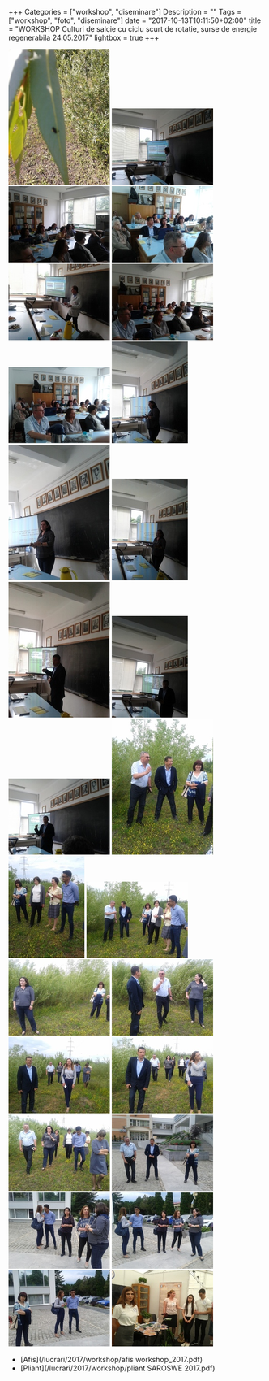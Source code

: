 +++
Categories = ["workshop", "diseminare"]
Description = ""
Tags = ["workshop", "foto", "diseminare"]
date = "2017-10-13T10:11:50+02:00"
title = "WORKSHOP Culturi de salcie cu ciclu scurt de rotatie, surse de energie regenerabila 24.05.2017"
lightbox = true
+++

<a href="/photos/2017/resized000.jpg" title="" data-lightbox="set1" data-title="1"><img src="/photos/2017/thumb_resized000.jpg" alt=""></a>
<a href="/photos/2017/resized001.jpg" title="" data-lightbox="set1"> <img src="/photos/2017/thumb_resized001.jpg" alt=""></a>
<a href="/photos/2017/resized002.jpg" title="" data-lightbox="set1"> <img src="/photos/2017/thumb_resized002.jpg" alt=""></a>
<a href="/photos/2017/resized003.jpg" title="" data-lightbox="set1"> <img src="/photos/2017/thumb_resized003.jpg" alt=""></a>
<a href="/photos/2017/resized004.jpg" title="" data-lightbox="set1"> <img src="/photos/2017/thumb_resized004.jpg" alt=""></a>
<a href="/photos/2017/resized005.jpg" title="" data-lightbox="set1"> <img src="/photos/2017/thumb_resized005.jpg" alt=""></a>
<a href="/photos/2017/resized006.jpg" title="" data-lightbox="set1"> <img src="/photos/2017/thumb_resized006.jpg" alt=""></a>
<a href="/photos/2017/resized007.jpg" title="" data-lightbox="set1"> <img src="/photos/2017/thumb_resized007.jpg" alt=""></a>
<a href="/photos/2017/resized008.jpg" title="" data-lightbox="set1"> <img src="/photos/2017/thumb_resized008.jpg" alt=""></a>
<a href="/photos/2017/resized009.jpg" title="" data-lightbox="set1"> <img src="/photos/2017/thumb_resized009.jpg" alt=""></a>
<a href="/photos/2017/resized010.jpg" title="" data-lightbox="set1"> <img src="/photos/2017/thumb_resized010.jpg" alt=""></a>
<a href="/photos/2017/resized011.jpg" title="" data-lightbox="set1"> <img src="/photos/2017/thumb_resized011.jpg" alt=""></a>
<a href="/photos/2017/resized012.jpg" title="" data-lightbox="set1"> <img src="/photos/2017/thumb_resized012.jpg" alt=""></a>
<a href="/photos/2017/resized013.jpg" title="" data-lightbox="set1"> <img src="/photos/2017/thumb_resized013.jpg" alt=""></a>
<a href="/photos/2017/resized014.jpg" title="" data-lightbox="set1"> <img src="/photos/2017/thumb_resized014.jpg" alt=""></a>
<a href="/photos/2017/resized015.jpg" title="" data-lightbox="set1"> <img src="/photos/2017/thumb_resized015.jpg" alt=""></a>
<a href="/photos/2017/resized016.jpg" title="" data-lightbox="set1"> <img src="/photos/2017/thumb_resized016.jpg" alt=""></a>
<a href="/photos/2017/resized017.jpg" title="" data-lightbox="set1"> <img src="/photos/2017/thumb_resized017.jpg" alt=""></a>
<a href="/photos/2017/resized018.jpg" title="" data-lightbox="set1"> <img src="/photos/2017/thumb_resized018.jpg" alt=""></a>
<a href="/photos/2017/resized019.jpg" title="" data-lightbox="set1"> <img src="/photos/2017/thumb_resized019.jpg" alt=""></a>
<a href="/photos/2017/resized020.jpg" title="" data-lightbox="set1"> <img src="/photos/2017/thumb_resized020.jpg" alt=""></a>
<a href="/photos/2017/resized021.jpg" title="" data-lightbox="set1"> <img src="/photos/2017/thumb_resized021.jpg" alt=""></a>
<a href="/photos/2017/resized022.jpg" title="" data-lightbox="set1"> <img src="/photos/2017/thumb_resized022.jpg" alt=""></a>
<a href="/photos/2017/resized023.jpg" title="" data-lightbox="set1"> <img src="/photos/2017/thumb_resized023.jpg" alt=""></a>
<a href="/photos/2017/resized024.jpg" title="" data-lightbox="set1"> <img src="/photos/2017/thumb_resized024.jpg" alt=""></a>
<a href="/photos/2017/resized025.jpg" title="" data-lightbox="set1"> <img src="/photos/2017/thumb_resized025.jpg" alt=""></a>


* [Afis](/lucrari/2017/workshop/afis workshop_2017.pdf)
* [Pliant](/lucrari/2017/workshop/pliant SAROSWE 2017.pdf)
